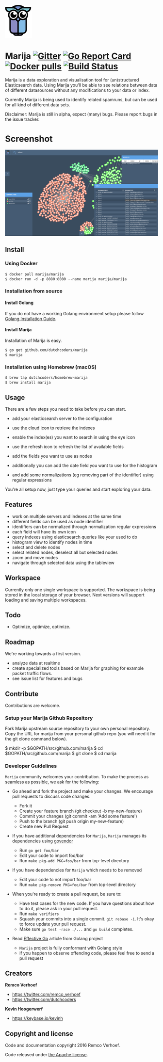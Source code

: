 ![](https://github.com/dutchcoders/marija-screenshots/blob/master/marija.png?raw=true)

# Marija [![Gitter](https://badges.gitter.im/Join%20Chat.svg)](https://gitter.im/dutchcoders/marija?utm_source=badge&utm_medium=badge&utm_campaign=&utm_campaign=pr-badge&utm_content=badge) [![Go Report Card](https://goreportcard.com/badge/dutchcoders/marija)](https://goreportcard.com/report/dutchcoders/marija) [![Docker pulls](https://img.shields.io/docker/pulls/marija/marija.svg)](https://hub.docker.com/r/marija/marija/) [![Build Status](https://travis-ci.org/dutchcoders/marija.svg?branch=master)](https://travis-ci.org/dutchcoders/marija)

Marija is a data exploration and visualisation tool for (un)structured Elasticsearch data. Using Marija you'll be able to see relations 
between data of different datasources without any modifications to your data or index.

Currently Marija is being used to identify related spamruns, but can be used for all kind of different data sets.

Disclaimer: Marija is still in alpha, expect (many) bugs. Please report bugs in the issue tracker.

# Screenshot

![](https://github.com/dutchcoders/marija-screenshots/blob/master/Screen%20Shot%202016-11-17%20at%2009.46.31.png?raw=true)

## Install

### Using Docker

```
$ docker pull marija/marija
$ docker run -d -p 8080:8080 --name marija marija/marija
```

### Installation from source

#### Install Golang

If you do not have a working Golang environment setup please follow [Golang Installation Guide](https://golang.org/doc/install).

#### Install Marija

Installation of Marija is easy.

```
$ go get github.com/dutchcoders/marija
$ marija
```

### Installation using Homebrew (macOS)

```
$ brew tap dutchcoders/homebrew-marija
$ brew install marija
```


## Usage

There are a few steps you need to take before you can start.

* add your elasticsearch server to the configuration
* use the cloud icon to retrieve the indexes
* enable the index(es) you want to search in using the eye icon
* use the refresh icon to refresh the list of available fields
* add the fields you want to use as nodes

* additionally you can add the date field you want to use for the histogram
* and add some normalizations (eg removing part of the identifier) using regular expressions

You're all setup now, just type your queries and start exploring your data.

## Features

* work on multiple servers and indexes at the same time
* different fields can be used as node identifier
* identifiers can be normalized through normalization regular expressions
* each field will have its own icon
* query indexes using elasticsearch queries like your used to do
* histogram view to identify nodes in time
* select and delete nodes
* select related nodes, deselect all but selected nodes
* zoom and move nodes
* navigate through selected data using the tableview

## Workspace

Currently only one single workspace is supported. The workspace is being stored in the local storage of your browser. Next versions will support loading and saving multiple workspaces.

## Todo

* Optimize, optimize, optimize.

## Roadmap

We're working towards a first version. 

* analyze data at realtime
* create specialized tools based on Marija for graphing for example packet traffic flows. 
* see issue list for features and bugs

## Contribute

Contributions are welcome.

### Setup your Marija Github Repository

Fork Marija upstream source repository to your own personal repository. Copy the URL for marija from your personal github repo (you will need it for the git clone command below).

$ mkdir -p $GOPATH/src/github.com/marija
$ cd $GOPATH/src/github.com/marija
$ git clone <paste saved URL for personal forked marija repo>
$ cd marija

###  Developer Guidelines
``Marija`` community welcomes your contribution. To make the process as seamless as possible, we ask for the following:
* Go ahead and fork the project and make your changes. We encourage pull requests to discuss code changes.
    - Fork it
    - Create your feature branch (git checkout -b my-new-feature)
    - Commit your changes (git commit -am 'Add some feature')
    - Push to the branch (git push origin my-new-feature)
    - Create new Pull Request

* If you have additional dependencies for ``Marija``, ``Marija`` manages its dependencies using [govendor](https://github.com/kardianos/govendor)
    - Run `go get foo/bar`
    - Edit your code to import foo/bar
    - Run `make pkg-add PKG=foo/bar` from top-level directory

* If you have dependencies for ``Marija`` which needs to be removed
    - Edit your code to not import foo/bar
    - Run `make pkg-remove PKG=foo/bar` from top-level directory

* When you're ready to create a pull request, be sure to:
    - Have test cases for the new code. If you have questions about how to do it, please ask in your pull request.
    - Run `make verifiers`
    - Squash your commits into a single commit. `git rebase -i`. It's okay to force update your pull request.
    - Make sure `go test -race ./...` and `go build` completes.

* Read [Effective Go](https://github.com/golang/go/wiki/CodeReviewComments) article from Golang project
    - `Marija` project is fully conformant with Golang style
    - if you happen to observe offending code, please feel free to send a pull request

## Creators

**Remco Verhoef**
- <https://twitter.com/remco_verhoef>
- <https://twitter.com/dutchcoders>

**Kevin Hoogerwerf**
- <https://keybase.io/kevinh>

## Copyright and license

Code and documentation copyright 2016 Remco Verhoef.

Code released under [the Apache license](LICENSE).

